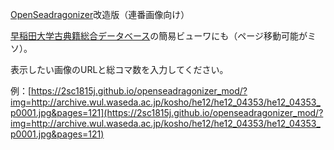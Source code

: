 [OpenSeadragonizer]改造版（連番画像向け）

[早稲田大学古典籍総合データベース]の簡易ビューワにも（ページ移動可能がミソ）。

表示したい画像のURLと総コマ数を入力してください。

例：[https://2sc1815j.github.io/openseadragonizer_mod/?img=http://archive.wul.waseda.ac.jp/kosho/he12/he12_04353/he12_04353_p0001.jpg&pages=121](https://2sc1815j.github.io/openseadragonizer_mod/?img=http://archive.wul.waseda.ac.jp/kosho/he12/he12_04353/he12_04353_p0001.jpg&pages=121)

[OpenSeadragonizer]: http://openseadragon.github.io/openseadragonizer/
[早稲田大学古典籍総合データベース]: http://www.wul.waseda.ac.jp/kotenseki/
